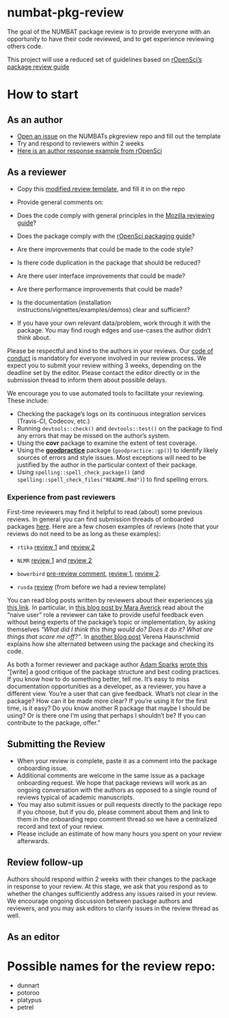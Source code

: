 
<!-- README.md is generated from README.Rmd. Please edit that file -->

# numbat-pkg-review

The goal of the NUMBAT package review is to provide everyone with an
opportunity to have their code reviewed, and to get experience reviewing
others code.

This project will use a reduced set of guidelines based on [rOpenSci’s
package review guide](https://github.com/ropensci/dev_guide)

# How to start

## As an author

  - [Open an issue]() on the NUMBATs pkgreview repo and fill out the
    template
  - Try and respond to reviewers within 2 weeks
  - [Here is an author response example from
    rOpenSci](https://github.com/ropensci/onboarding/issues/160#issuecomment-355043656)

## As a reviewer

  - Copy this [modified review template](), and fill it in on the repo

  - Provide general comments on:

  - Does the code comply with general principles in the [Mozilla
    reviewing
    guide](https://mozillascience.github.io/codeReview/review.html)?

  - Does the package comply with the [rOpenSci packaging
    guide](https://ropensci.github.io/dev_guide/building.html#building)?

  - Are there improvements that could be made to the code style?

  - Is there code duplication in the package that should be reduced?

  - Are there user interface improvements that could be made?

  - Are there performance improvements that could be made?

  - Is the documentation (installation
    instructions/vignettes/examples/demos) clear and sufficient?

  - If you have your own relevant data/problem, work through it with the
    package. You may find rough edges and use-cases the author didn’t
    think about.

Please be respectful and kind to the authors in your reviews. Our [code
of conduct](#code-of-conduct) is mandatory for everyone involved in our
review process. We expect you to submit your review withing 3 weeks,
depending on the deadline set by the editor. Please contact the editor
directly or in the submission thread to inform them about possible
delays.

We encourage you to use automated tools to facilitate your reviewing.
These include:

  - Checking the package’s logs on its continuous integration services
    (Travis-CI, Codecov, etc.)
  - Running `devtools::check()` and `devtools::test()` on the package to
    find any errors that may be missed on the author’s system.
  - Using the **covr** package to examine the extent of test coverage.
  - Using the
    [**goodpractice**](https://github.com/MangoTheCat/goodpractice)
    package (`goodpractice::gp()`) to identify likely sources of errors
    and style issues. Most exceptions will need to be justified by the
    author in the particular context of their package.
  - Using `spelling::spell_check_package()` (and
    `spelling::spell_check_files("README.Rmd")`) to find spelling
    errors.

### Experience from past reviewers

First-time reviewers may find it helpful to read (about) some previous
reviews. In general you can find submission threads of onboarded
packages
[here](https://github.com/ropensci/onboarding/issues?q=is%3Aissue+is%3Aclosed+label%3A6%2Fapproved).
Here are a few chosen examples of reviews (note that your reviews do not
need to be as long as these examples):

  - `rtika`
    [review 1](https://github.com/ropensci/onboarding/issues/191#issuecomment-367166658)
    and
    [review 2](https://github.com/ropensci/onboarding/issues/191#issuecomment-368254623)

  - `NLMR`
    [review 1](https://github.com/ropensci/onboarding/issues/188#issuecomment-368042693)
    and
    [review 2](https://github.com/ropensci/onboarding/issues/188#issuecomment-369310831)

  - `bowerbird` [pre-review
    comment](https://github.com/ropensci/onboarding/issues/139#issuecomment-322713737),
    [review 1](https://github.com/ropensci/onboarding/issues/139#issuecomment-342380870),
    [review 2](https://github.com/ropensci/onboarding/issues/139#issuecomment-342724843).

  - `rusda`
    [review](https://github.com/ropensci/onboarding/issues/18#issuecomment-120445737)
    (from before we had a review template)

You can read blog posts written by reviewers about their experiences
[via this link](https://ropensci.org/tags/reviewer/). In particular, in
[this blog post by Mara
Averick](https://ropensci.org/blog/2017/08/22/first-package-review/)
read about the “naive user” role a reviewer can take to provide useful
feedback even without being experts of the package’s topic or
implementation, by asking themselves *“What did I think this thing would
do? Does it do it? What are things that scare me off?”*. In [another
blog
post](https://ropensci.org/blog/2017/09/08/first-review-experiences/)
Verena Haunschmid explains how she alternated between using the package
and checking its code.

As both a former reviewer and package author [Adam
Sparks](https://adamhsparks.github.io/) [wrote
this](https://twitter.com/adamhsparks/status/898132036451303425)
“\[write\] a good critique of the package structure and best coding
practices. If you know how to do something better, tell me. It’s easy to
miss documentation opportunities as a developer, as a reviewer, you have
a different view. You’re a user that can give feedback. What’s not clear
in the package? How can it be made more clear? If you’re using it for
the first time, is it easy? Do you know another R package that maybe I
should be using? Or is there one I’m using that perhaps I shouldn’t be?
If you can contribute to the package, offer.”

## Submitting the Review

  - When your review is complete, paste it as a comment into the package
    onboarding issue.
  - Additional comments are welcome in the same issue as a package
    onboarding request. We hope that package reviews will work as an
    ongoing conversation with the authors as opposed to a single round
    of reviews typical of academic manuscripts.
  - You may also submit issues or pull requests directly to the package
    repo if you choose, but if you do, please comment about them and
    link to them in the onboarding repo comment thread so we have a
    centralized record and text of your review.
  - Please include an estimate of how many hours you spent on your
    review afterwards.

## Review follow-up

Authors should respond within 2 weeks with their changes to the package
in response to your review. At this stage, we ask that you respond as to
whether the changes sufficiently address any issues raised in your
review. We encourage ongoing discussion between package authors and
reviewers, and you may ask editors to clarify issues in the review
thread as well.

## As an editor

# Possible names for the review repo:

  - dunnart
  - potoroo
  - platypus
  - petrel

